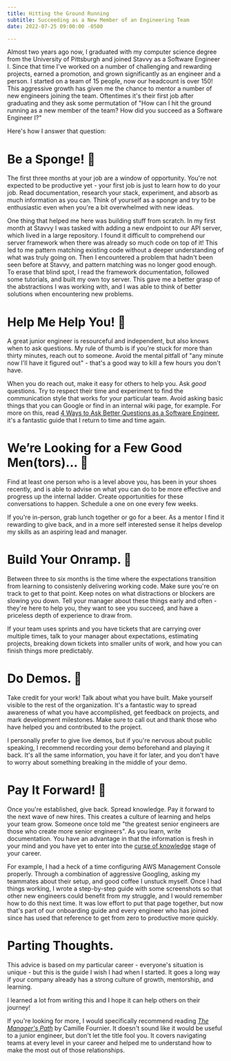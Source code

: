 ```yaml
---
title: Hitting the Ground Running
subtitle: Succeeding as a New Member of an Engineering Team
date: 2022-07-25 09:00:00 -0500

---
```


Almost two years ago now, I graduated with my computer science degree from the University of Pittsburgh and joined Stavvy as a Software Engineer I. Since that time I've worked on a number of challenging and rewarding projects, earned a promotion, and grown significantly as an engineer and a person. I started on a team of 15 people, now our headcount is over 150! This aggressive growth has given me the chance to mentor a number of new engineers joining the team. Oftentimes it's their first job after graduating and they ask some permutation of "How can I hit the ground running as a new member of the team? How did you succeed as a Software Engineer I?"

Here's how I answer that question:

# Be a Sponge! 🧽

The first three months at your job are a window of opportunity. You're not expected to be productive yet - your first job is just to learn how to do your job. Read documentation, research your stack, experiment, and absorb as much information as you can. Think of yourself as a sponge and try to be enthusiastic even when you're a bit overwhelmed with new ideas.

One thing that helped me here was building stuff from scratch. In my first month at Stavvy I was tasked with adding a new endpoint to our API server, which lived in a large repository. I found it difficult to comprehend our server framework when there was already so much code on top of it! This led to me pattern matching existing code without a deeper understanding of what was truly going on. Then I encountered a problem that hadn't been seen before at Stavvy, and pattern matching was no longer good enough. To erase that blind spot, I read the framework documentation, followed some tutorials, and built my own toy server. This gave me a better grasp of the abstractions I was working with, and I was able to think of better solutions when encountering new problems. 

# Help Me Help You! 🙏

A great junior engineer is resourceful and independent, but also knows when to ask questions. My rule of thumb is if you're stuck for more than thirty minutes, reach out to someone. Avoid the mental pitfall of "any minute now I'll have it figured out" - that's a good way to kill a few hours you don't have. 

When you do reach out, make it easy for others to help you. Ask *good* questions. Try to respect their time and experiment to find the communication style that works for your particular team. Avoid asking basic things that you can Google or find in an internal wiki page, for example. For more on this, read [4 Ways to Ask Better Questions as a Software Engineer]( https://betterprogramming.pub/4-ways-to-ask-better-questions-as-a-software-engineer-a342ffc251a1), it's a fantastic guide that I return to time and time again.


# We’re Looking for a Few Good Men(tors)... 🤝

Find at least one person who is a level above you, has been in your shoes recently, and is able to advise on what you can do to be more effective and progress up the internal ladder. Create opportunities for these conversations to happen. Schedule a one on one every few weeks. 

If you're in-person, grab lunch together or go for a beer. As a mentor I find it rewarding to give back, and in a more self interested sense it helps develop my skills as an aspiring lead and manager. 

# Build Your Onramp. 🚧

Between three to six months is the time where the expectations transition from learning to consistenly delivering working code. Make sure you're on track to get to that point. Keep notes on what distractions or blockers are slowing you down. Tell your manager about these things early and often - they're here to help you, they want to see you succeed, and have a priceless depth of experience to draw from. 

If your team uses sprints and you have tickets that are carrying over multiple times, talk to your manager about expectations, estimating projects, breaking down tickets into smaller units of work, and how you can finish things more predictably. 

# Do Demos. 🎤

Take credit for your work! Talk about what you have built. Make yourself visible to the rest of the organization. It's a fantastic way to spread awareness of what you have accomplished, get feedback on projects, and mark development milestones. Make sure to call out and thank those who have helped you and contributed to the project. 

I personally prefer to give live demos, but if you're nervous about public speaking, I recommend recording your demo beforehand and playing it back. It's all the same information, you have it for later, and you don't have to worry about something breaking in the middle of your demo. 

# Pay It Forward! 💸

Once you're established, give back. Spread knowledge. Pay it forward to the next wave of new hires. This creates a culture of learning and helps your team grow. Someone once told me "the greatest senior engineers are those who create more senior engineers". As you learn, write documentation. You have an advantage in that the information is fresh in your mind and you have yet to enter into the [curse of knowledge](https://en.wikipedia.org/wiki/Curse_of_knowledge) stage of your career.

For example, I had a heck of a time configuring AWS Management Console properly. Through a combination of aggressive Googling, asking my teammates about their setup, and good coffee I unstuck myself. Once I had things working, I wrote a step-by-step guide with some screenshots so that other new engineers could benefit from my struggle, and I would remember how to do this next time. It was low effort to put that page together, but now that's part of our onboarding guide and every engineer who has joined since has used that reference to get from zero to productive more quickly. 

# Parting Thoughts.

This advice is based on my particular career - everyone's situation is unique - but this is the guide I wish I had when I started. It goes a long way if your company already has a strong culture of growth, mentorship, and learning. 

I learned a lot from writing this and I hope it can help others on their journey! 

If you're looking for more, I would specifically recommend reading [*The Manager's Path*](https://www.oreilly.com/library/view/the-managers-path/9781491973882/) by Camille Fournier. It doesn't sound like it would be useful to a junior engineer, but don't let the title fool you. It covers navigating teams at every level in your career and helped me to understand how to make the most out of those relationships. 
